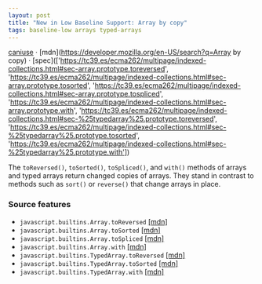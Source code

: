 ```yaml
---
layout: post
title: "New in Low Baseline Support: Array by copy"
tags: baseline-low arrays typed-arrays
---
```


[caniuse](https://caniuse.com/?search=array-by-copy) · [mdn](https://developer.mozilla.org/en-US/search?q=Array by copy) · [spec](['https://tc39.es/ecma262/multipage/indexed-collections.html#sec-array.prototype.toreversed', 'https://tc39.es/ecma262/multipage/indexed-collections.html#sec-array.prototype.tosorted', 'https://tc39.es/ecma262/multipage/indexed-collections.html#sec-array.prototype.tospliced', 'https://tc39.es/ecma262/multipage/indexed-collections.html#sec-array.prototype.with', 'https://tc39.es/ecma262/multipage/indexed-collections.html#sec-%25typedarray%25.prototype.toreversed', 'https://tc39.es/ecma262/multipage/indexed-collections.html#sec-%25typedarray%25.prototype.tosorted', 'https://tc39.es/ecma262/multipage/indexed-collections.html#sec-%25typedarray%25.prototype.with'])

The `toReversed()`, `toSorted()`, `toSpliced()`, and `with()` methods of arrays and typed arrays return changed copies of arrays. They stand in contrast to methods such as `sort()` or `reverse()` that change arrays in place.

### Source features

- ``javascript.builtins.Array.toReversed`` [[mdn]](https://developer.mozilla.org/en-US/search?q=javascript.builtins.Array.toReversed)
- ``javascript.builtins.Array.toSorted`` [[mdn]](https://developer.mozilla.org/en-US/search?q=javascript.builtins.Array.toSorted)
- ``javascript.builtins.Array.toSpliced`` [[mdn]](https://developer.mozilla.org/en-US/search?q=javascript.builtins.Array.toSpliced)
- ``javascript.builtins.Array.with`` [[mdn]](https://developer.mozilla.org/en-US/search?q=javascript.builtins.Array.with)
- ``javascript.builtins.TypedArray.toReversed`` [[mdn]](https://developer.mozilla.org/en-US/search?q=javascript.builtins.TypedArray.toReversed)
- ``javascript.builtins.TypedArray.toSorted`` [[mdn]](https://developer.mozilla.org/en-US/search?q=javascript.builtins.TypedArray.toSorted)
- ``javascript.builtins.TypedArray.with`` [[mdn]](https://developer.mozilla.org/en-US/search?q=javascript.builtins.TypedArray.with)
